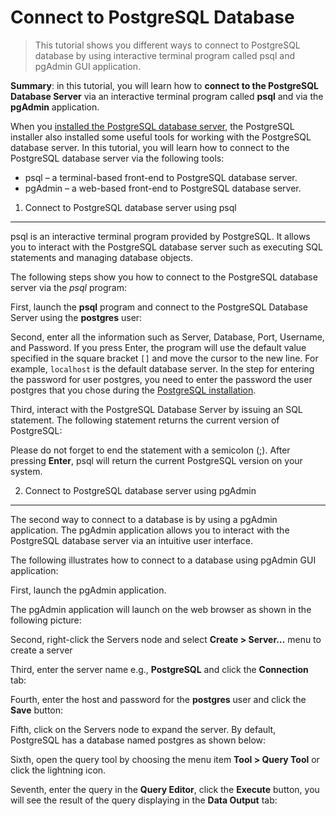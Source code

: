 Connect to PostgreSQL Database
==============================

> This tutorial shows you different ways to connect to PostgreSQL database by using interactive terminal program called psql and pgAdmin GUI application.

**Summary**: in this tutorial, you will learn how to **connect to the PostgreSQL Database Server** via an interactive terminal program called **psql** and via the **pgAdmin** application.

When you [installed the PostgreSQL database server](https://www.postgresqltutorial.com/install-postgresql/ "Install PostgreSQL"), the PostgreSQL installer also installed some useful tools for working with the PostgreSQL database server. In this tutorial, you will learn how to connect to the PostgreSQL database server via the following tools:

-   psql – a terminal-based front-end to PostgreSQL database server.
-   pgAdmin – a web-based front-end to PostgreSQL database server.

1) Connect to PostgreSQL database server using psql
---------------------------------------------------

psql is an interactive terminal program provided by PostgreSQL. It allows you to interact with the PostgreSQL database server such as executing SQL statements and managing database objects.

The following steps show you how to connect to the PostgreSQL database server via the *psql* program:

First, launch the **psql** program and connect to the PostgreSQL Database Server using the **postgres** user:

Second, enter all the information such as Server, Database, Port, Username, and Password. If you press Enter, the program will use the default value specified in the square bracket `[]` and move the cursor to the new line. For example, `localhost` is the default database server. In the step for entering the password for user postgres, you need to enter the password the user postgres that you chose during the [PostgreSQL installation](https://www.postgresqltutorial.com/install-postgresql/).

Third, interact with the PostgreSQL Database Server by issuing an SQL statement. The following statement returns the current version of PostgreSQL:

Please do not forget to end the statement with a semicolon (;). After pressing **Enter**, psql will return the current PostgreSQL version on your system.

2) Connect to PostgreSQL database server using pgAdmin
------------------------------------------------------

The second way to connect to a database is by using a pgAdmin application. The pgAdmin application allows you to interact with the PostgreSQL database server via an intuitive user interface.

The following illustrates how to connect to a database using pgAdmin GUI application:

First, launch the pgAdmin application.

The pgAdmin application will launch on the web browser as shown in the following picture:

Second, right-click the Servers node and select **Create &gt; Server…** menu to create a server

Third, enter the server name e.g., **PostgreSQL** and click the **Connection** tab:

Fourth, enter the host and password for the **postgres** user and click the **Save** button:

Fifth, click on the Servers node to expand the server. By default, PostgreSQL has a database named postgres as shown below:

Sixth, open the query tool by choosing the menu item **Tool &gt; Query Tool** or click the lightning icon.

Seventh, enter the query in the **Query Editor**, click the **Execute** button, you will see the result of the query displaying in the **Data Output** tab:
